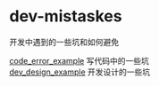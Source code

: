 # dev-mistaskes
  开发中遇到的一些坑和如何避免


[code_error_example](code_error_example/README.md) 写代码中的一些坑  
[dev_design_example](dev_design_example/README.md)  开发设计的一些坑



